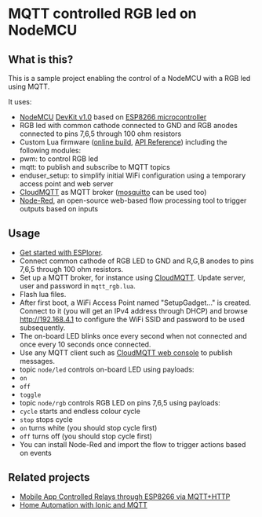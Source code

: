 # MQTT controlled RGB led on NodeMCU

## What is this?
This is a sample project enabling the control of a NodeMCU with a RGB led using MQTT.

It uses:
* [NodeMCU](https://en.wikipedia.org/wiki/NodeMCU) [DevKit v1.0](https://github.com/nodemcu/nodemcu-devkit-v1.0) based on [ESP8266 microcontroller](https://en.wikipedia.org/wiki/ESP8266)
* RGB led with common cathode connected to GND and RGB anodes connected to pins 7,6,5 through 100 ohm resistors
* Custom Lua firmware ([online build](http://nodemcu-build.com/), [API Reference](https://github.com/nodemcu/nodemcu-firmware/wiki/nodemcu_api_en)) including the following modules:
 * pwm: to control RGB led
 * mqtt: to publish and subscribe to MQTT topics
 * enduser_setup: to simplify initial WiFi configuration using a temporary access point and web server
* [CloudMQTT](https://www.cloudmqtt.com/) as MQTT broker ([mosquitto](http://mosquitto.org/) can be used too)
* [Node-Red](http://nodered.org/), an open-source web-based flow processing tool to trigger outputs based on inputs

## Usage
* [Get started with ESPlorer](https://odd-one-out.serek.eu/esp8266-nodemcu-getting-started-hello-world/).
* Connect common cathode of RGB LED to GND and R,G,B anodes to pins 7,6,5 through 100 ohm resistors.
* Set up a MQTT broker, for instance using [CloudMQTT](https://www.cloudmqtt.com/). Update server, user and password in `mqtt_rgb.lua`.
* Flash lua files.
* After first boot, a WiFi Access Point named "SetupGadget..." is created. Connect to it (you will get an IPv4 address through DHCP) and browse http://192.168.4.1 to configure the WiFi SSID and password to be used subsequently.
* The on-board LED blinks once every second when not connected and once every 10 seconds once connected.
* Use any MQTT client such as [CloudMQTT web console](https://api.cloudmqtt.com/sso/cloudmqtt/websocket) to publish messages.
 * topic `node/led` controls on-board LED using payloads:
  * `on`
  * `off`
  * `toggle`
* topic `node/rgb` controls RGB LED on pins 7,6,5 using payloads:
 * `cycle` starts and endless colour cycle
 * `stop` stops cycle
 * `on` turns white (you should stop cycle first)
 * `off` turns off (you should stop cycle first)
* You can install Node-Red and import the flow to trigger actions based on events

## Related projects
* [Mobile App Controlled Relays through ESP8266 via MQTT+HTTP](http://vinceelizaga.com/mobile-relay/)
* [Home Automation with Ionic and MQTT](https://blog.codecentric.de/en/2014/09/home-pi-reloaded-home-automation-ionic-mqtt/)
